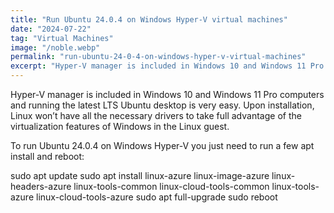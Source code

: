 ```yaml
---
title: "Run Ubuntu 24.0.4 on Windows Hyper-V virtual machines"
date: "2024-07-22"
tag: "Virtual Machines"
image: "/noble.webp"
permalink: "run-ubuntu-24-0-4-on-windows-hyper-v-virtual-machines"
excerpt: "Hyper-V manager is included in Windows 10 and Windows 11 Pro computers and running the latest LTS Ubuntu desktop is very easy. Upon installation, Linux won’t have all the necessary drivers to take full advantage of the virtualization features of Windows in the Linux guest."
---
```


Hyper-V manager is included in Windows 10 and Windows 11 Pro computers and running the latest LTS Ubuntu desktop is very easy. Upon installation, Linux won’t have all the necessary drivers to take full advantage of the virtualization features of Windows in the Linux guest.

To run Ubuntu 24.0.4 on Windows Hyper-V you just need to run a few apt install and reboot:

sudo apt update
sudo apt install linux-azure linux-image-azure linux-headers-azure linux-tools-common linux-cloud-tools-common linux-tools-azure linux-cloud-tools-azure
sudo apt full-upgrade
sudo reboot